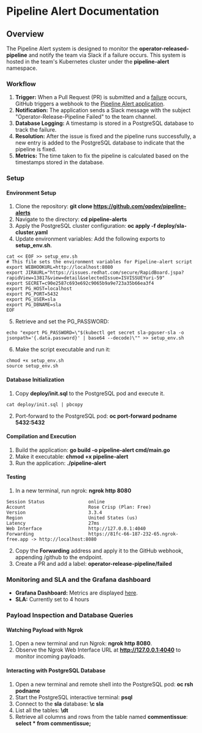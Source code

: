 # Pipeline Alert Documentation

## Overview
The Pipeline Alert system is designed to monitor the **operator-released-pipeline** and notify the team via Slack if a failure occurs. This system is hosted in the team's Kubernetes cluster under the **pipeline-alert** namespace.

### Workflow

1. **Trigger:** When a Pull Request (PR) is submitted and a [failure](https://github.com/redhat-openshift-ecosystem/certified-operators/pull/2684#issuecomment-1684004951) occurs, GitHub triggers a webhook to the [Pipeline Alert application](https://console-openshift-console.apps.eng.opdev.io/k8s/ns/pipeline-alerts/core~v1~Pod).
2. **Notification:** The application sends a Slack message with the subject "Operator-Release-Pipeline Failed" to the team channel.
3. **Database Logging:** A timestamp is stored in a PostgreSQL database to track the failure.
4. **Resolution:** After the issue is fixed and the pipeline runs successfully, a new entry is added to the PostgreSQL database to indicate that the pipeline is fixed.
5. **Metrics:** The time taken to fix the pipeline is calculated based on the timestamps stored in the database.

### Setup

#### Environment Setup
1. Clone the repository: **git clone https://github.com/opdev/pipeline-alerts**
2. Navigate to the directory: **cd pipeline-alerts**
3. Apply the PostgreSQL cluster configuration: **oc apply -f deploy/sla-cluster.yaml**
4. Update environment variables: Add the following exports to **setup_env.sh**.
```
cat << EOF >> setup_env.sh
# This file sets the environment variables for Pipeline-alert script
export WEBHOOKURL=http://localhost:8080
export JIRAURL="https://issues.redhat.com/secure/RapidBoard.jspa?rapidView=13817&view=detail&selectedIssue=ISVISSUEYuri-59"
export SECRET=c90e2587c693e692c9065b9a9e723a35b66ea3f4
export PG_HOST=localhost
export PG_PORT=5432
export PG_USER=sla
export PG_DBNAME=sla
EOF
```
5. Retrieve and set the PG_PASSWORD:
```
echo "export PG_PASSWORD=\"$(kubectl get secret sla-pguser-sla -o jsonpath='{.data.password}' | base64 --decode)\"" >> setup_env.sh
```
6. Make the script executable and run it:
```
chmod +x setup_env.sh
source setup_env.sh
```

#### Database Initialization
1. Copy **deploy/init.sql** to the PostgreSQL pod and execute it.
```
cat deploy/init.sql | pbcopy
```
2. Port-forward to the PostgreSQL pod: **oc port-forward podname 5432:5432**

#### Compilation and Execution
1. Build the application: **go build -o pipeline-alert cmd/main.go**
2. Make it executable: **chmod +x pipeline-alert**
3. Run the application: **./pipeline-alert**

#### Testing
1. In a new terminal, run ngrok: **ngrok http 8080**

```
Session Status                online
Account                       Rose Crisp (Plan: Free)
Version                       3.3.4
Region                        United States (us)
Latency                       27ms
Web Interface                 http://127.0.0.1:4040
Forwarding                    https://81fc-66-187-232-65.ngrok-free.app -> http://localhost:8080
```
2. Copy the **Forwarding** address and apply it to the GitHub webhook, appending /github to the endpoint.
3. Create a PR and add a label: **operator-release-pipeline/failed**

### Monitoring and SLA and the Grafana dashboard
- **Grafana Dashboard:** Metrics are displayed [here](http://grafana-sla-pipeline-alerts.apps.eng.opdev.io/?orgId=1).
- **SLA:** Currently set to 4 hours

### Payload Inspection and Database Queries

#### Watching Payload with Ngrok
1. Open a new terminal and run Ngrok: **ngrok http 8080**.
2. Observe the Ngrok Web Interface URL at **http://127.0.0.1:4040** to monitor incoming payloads.

#### Interacting with PostgreSQL Database
1. Open a new terminal and remote shell into the PostgreSQL pod: **oc rsh podname**
2. Start the PostgreSQL interactive terminal: **psql**
3. Connect to the **sla** database: **\c sla**
4. List all the tables: **\dt**
5. Retrieve all columns and rows from the table named **commentissue**: **select * from commentissue;**



